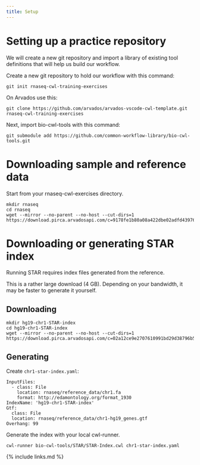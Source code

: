 ```yaml
---
title: Setup
---
```


# Setting up a practice repository

We will create a new git repository and import a library of existing
tool definitions that will help us build our workflow.

Create a new git repository to hold our workflow with this command:

```
git init rnaseq-cwl-training-exercises
```

On Arvados use this:

```
git clone https://github.com/arvados/arvados-vscode-cwl-template.git rnaseq-cwl-training-exercises
```

Next, import bio-cwl-tools with this command:

```
git submodule add https://github.com/common-workflow-library/bio-cwl-tools.git
```

# Downloading sample and reference data

Start from your rnaseq-cwl-exercises directory.

```
mkdir rnaseq
cd rnaseq
wget --mirror --no-parent --no-host --cut-dirs=1 https://download.pirca.arvadosapi.com/c=9178fe1b80a08a422dbe02adfd439764+925/
```

# Downloading or generating STAR index

Running STAR requires index files generated from the reference.

This is a rather large download (4 GB).  Depending on your bandwidth, it may be faster to generate it yourself.

## Downloading

```
mkdir hg19-chr1-STAR-index
cd hg19-chr1-STAR-index
wget --mirror --no-parent --no-host --cut-dirs=1 https://download.pirca.arvadosapi.com/c=02a12ce9e2707610991bd29d38796b57+2912/
```

## Generating

Create `chr1-star-index.yaml`:

```
InputFiles:
  - class: File
    location: rnaseq/reference_data/chr1.fa
    format: http://edamontology.org/format_1930
IndexName: 'hg19-chr1-STAR-index'
Gtf:
  class: File
  location: rnaseq/reference_data/chr1-hg19_genes.gtf
Overhang: 99
```

Generate the index with your local cwl-runner.

```
cwl-runner bio-cwl-tools/STAR/STAR-Index.cwl chr1-star-index.yaml
```


{% include links.md %}
